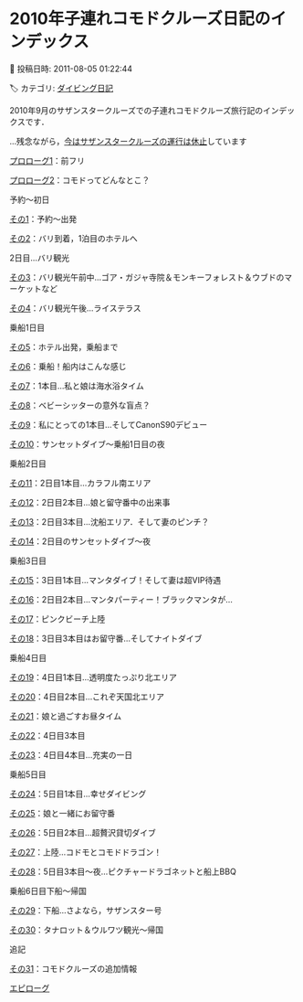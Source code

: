 # 2010年子連れコモドクルーズ日記のインデックス

📅 投稿日時: 2011-08-05 01:22:44

🏷️ カテゴリ: [ダイビング日記](ce3a7a8d424d112fce83ee85c81a0e344.md)

2010年9月のサザンスタークルーズでの子連れコモドクルーズ旅行記のインデックスです．





…残念ながら，[今はサザンスタークルーズの運行は休止](ee5dabafd5d9d5ced34c53a34c5fdf05e.md)しています





[プロローグ1](e1249ec1828c8273699fecf2050857042.md)：前フリ


[プロローグ2](e9ee324946f642f46afa631e7da2c4e3c.md)：コモドってどんなとこ？





予約～初日


[その1](e7d697cb8f8c26709284643f31fcb2a1a.md)：予約～出発


[その2](e36565fce982f71c3d8cfdd8e449318d8.md)：バリ到着，1泊目のホテルへ





2日目…バリ観光


[その3](e10446a7f9dbd5cd2bd2c0aac195cc0b4.md)：バリ観光午前中…ゴア・ガジャ寺院＆モンキーフォレスト＆ウブドのマーケットなど


[その4](e7408f08687d4969face70b7dd4672cfd.md)：バリ観光午後…ライステラス





乗船1日目


[その5](edd03ed70cafa7e4b83156f78b9ae53ac.md)：ホテル出発，乗船まで


[その6](e1965da3753aff51b42fad04c8c273b34.md)：乗船！船内はこんな感じ


[その7](e1f00af0b4afb6b8aefe2fe8f95626712.md)：1本目…私と娘は海水浴タイム


[その8](e762bd0838698b186a1ecf017bac8782e.md)：ベビーシッターの意外な盲点？


[その9](e5480e17a42d008b255501ab84f9554d4.md)：私にとっての1本目…そしてCanonS90デビュー


[その10](e9cca377e87064b7eba24b2fb777e04f3.md)：サンセットダイブ～乗船1日目の夜





乗船2日目


[その11](e9ddd3efde1329812c94177e810acb7ae.md)：2日目1本目…カラフル南エリア


[その12](e2849205e63d192c54511bae4e452ec21.md)：2日目2本目…娘と留守番中の出来事


[その13](e047656e40da65d4f824d65b097c8f61b.md)：2日目3本目…沈船エリア．そして妻のピンチ？


[その14](e1bac915e0695d011b050f1d33d0e1baa.md)：2日目のサンセットダイブ～夜





乗船3日目


[その15](e9684c2f88df5901d440a03f5e2c72c2a.md)：3日目1本目…マンタダイブ！そして妻は超VIP待遇


[その16](ea51cdd09de87fad56443aa71d05edca3.md)：2日目2本目…マンタパーティー！ブラックマンタが…


[その17](e9b8c27bd72d0e45ca914dcaad9aaae62.md)：ピンクビーチ上陸


[その18](e852477f3da4ee4b410454e0da8b9f838.md)：3日目3本目はお留守番…そしてナイトダイブ





乗船4日目


[その19](eeb3c97bee8981806c1c43de60d451c4d.md)：4日目1本目…透明度たっぷり北エリア


[その20](edb28fd91327040a98ebee926e04788c7.md)：4日目2本目…これぞ天国北エリア


[その21](e1e1498c03a7c890fa9bbe19cd2b4a1a5.md)：娘と過ごすお昼タイム


[その22](e4d5d7a54b5fb7fe13d8ec706bb0649d7.md)：4日目3本目


[その23](e5b020bba8178e431fd772325fa7e8425.md)：4日目4本目…充実の一日





乗船5日目


[その24](e58c7ee899867fe278acc27942487f4eb.md)：5日目1本目…幸せダイビング


[その25](ef0aefc1db5d48aaefe1b779883d29d0b.md)：娘と一緒にお留守番


[その26](eb0cba1304b40351f9918181afbcba8d6.md)：5日目2本目…超贅沢貸切ダイブ


[その27](ebe45d65a3c7849b07d43852c0593d65c.md)：上陸…コドモとコモドドラゴン！


[その28](e501b475baea9ae9663424fd4c950b133.md)：5日目3本目～夜…ピクチャードラゴネットと船上BBQ





乗船6日目下船～帰国


[その29](ea5254a16056b2bd117d4578da0a16a7a.md)：下船…さよなら，サザンスター号


[その30](eb30ec8340377b89142854ff8c4d5ba9c.md)：タナロット＆ウルワツ観光～帰国





追記


[その31](e6042d5a0ee04065caf9a9e756d20857c.md)：コモドクルーズの追加情報





[エピローグ](ed8134b71057ad36a3d701ed6a933d02a.md)
